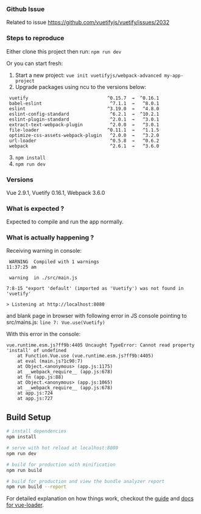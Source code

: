 ### Github Issue
Related to issue https://github.com/vuetifyjs/vuetify/issues/2032

### Steps to reproduce
Either clone this project then run:
`npm run dev`

Or you can start fresh:

1. Start a new project: `vue init vuetifyjs/webpack-advanced my-app-project`
2. Upgrade packages using ncu to the versions below:

```
 vuetify                             ^0.15.7  →  ^0.16.1 
 babel-eslint                         ^7.1.1  →   ^8.0.1 
 eslint                              ^3.19.0  →   ^4.8.0 
 eslint-config-standard               ^6.2.1  →  ^10.2.1 
 eslint-plugin-standard               ^2.0.1  →   ^3.0.1 
 extract-text-webpack-plugin          ^2.0.0  →   ^3.0.1 
 file-loader                         ^0.11.1  →   ^1.1.5 
 optimize-css-assets-webpack-plugin   ^2.0.0  →   ^3.2.0 
 url-loader                           ^0.5.8  →   ^0.6.2 
 webpack                              ^2.6.1  →   ^3.6.0 
```
3. `npm install`
4. `npm run dev`

### Versions
Vue 2.9.1, Vuetify 0.16.1, Webpack 3.6.0

### What is expected ?
Expected to compile and run the app normally.

### What is actually happening ?
Receiving warning in console:
```
 WARNING  Compiled with 1 warnings                                                                                                                                           11:37:25 am

 warning  in ./src/main.js

7:8-15 "export 'default' (imported as 'Vuetify') was not found in 'vuetify'

> Listening at http://localhost:8080

```
and blank page in browser with following error in JS console pointing to src/mains.js:
`line 7: Vue.use(Vuetify)`

With this error in the console:
```
vue.runtime.esm.js?ff9b:4405 Uncaught TypeError: Cannot read property 'install' of undefined
    at Function.Vue.use (vue.runtime.esm.js?ff9b:4405)
    at eval (main.js?1c90:7)
    at Object.<anonymous> (app.js:1175)
    at __webpack_require__ (app.js:678)
    at fn (app.js:88)
    at Object.<anonymous> (app.js:1065)
    at __webpack_require__ (app.js:678)
    at app.js:724
    at app.js:727
```




## Build Setup

``` bash
# install dependencies
npm install

# serve with hot reload at localhost:8080
npm run dev

# build for production with minification
npm run build

# build for production and view the bundle analyzer report
npm run build --report
```

For detailed explanation on how things work, checkout the [guide](http://vuejs-templates.github.io/webpack/) and [docs for vue-loader](http://vuejs.github.io/vue-loader).
